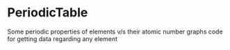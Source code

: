 # PeriodicTable
Some periodic properties of elements v/s their atomic number graphs
code for getting data regarding any element
